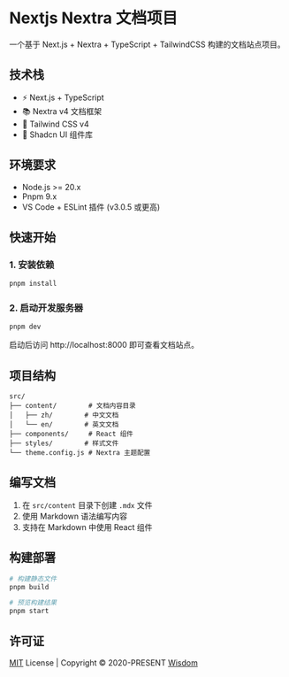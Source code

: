 # Nextjs Nextra 文档项目

一个基于 Next.js + Nextra + TypeScript + TailwindCSS 构建的文档站点项目。

## 技术栈

- ⚡️ Next.js + TypeScript
- 📚 Nextra v4 文档框架
- 🎨 Tailwind CSS v4
- 🧩 Shadcn UI 组件库

## 环境要求

- Node.js >= 20.x
- Pnpm 9.x
- VS Code + ESLint 插件 (v3.0.5 或更高)

## 快速开始

### 1. 安装依赖

```bash
pnpm install
```

### 2. 启动开发服务器

```bash
pnpm dev
```

启动后访问 http://localhost:8000 即可查看文档站点。

## 项目结构

```
src/
├── content/        # 文档内容目录
│   ├── zh/        # 中文文档
│   └── en/        # 英文文档
├── components/     # React 组件
├── styles/        # 样式文件
└── theme.config.js # Nextra 主题配置
```

## 编写文档

1. 在 `src/content` 目录下创建 `.mdx` 文件
2. 使用 Markdown 语法编写内容
3. 支持在 Markdown 中使用 React 组件

## 构建部署

```bash
# 构建静态文件
pnpm build

# 预览构建结果
pnpm start
```

## 许可证

[MIT](./LICENSE) License | Copyright © 2020-PRESENT [Wisdom](https://github.com/pdsuwwz)
